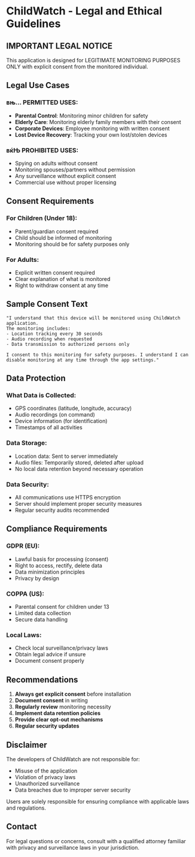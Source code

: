 ﻿# ChildWatch - Legal and Ethical Guidelines

## IMPORTANT LEGAL NOTICE

This application is designed for LEGITIMATE MONITORING PURPOSES ONLY with explicit consent from the monitored individual.

## Legal Use Cases

### вњ… PERMITTED USES:
- **Parental Control**: Monitoring minor children for safety
- **Elderly Care**: Monitoring elderly family members with their consent
- **Corporate Devices**: Employee monitoring with written consent
- **Lost Device Recovery**: Tracking your own lost/stolen devices

### вќЊ PROHIBITED USES:
- Spying on adults without consent
- Monitoring spouses/partners without permission
- Any surveillance without explicit consent
- Commercial use without proper licensing

## Consent Requirements

### For Children (Under 18):
- Parent/guardian consent required
- Child should be informed of monitoring
- Monitoring should be for safety purposes only

### For Adults:
- Explicit written consent required
- Clear explanation of what is monitored
- Right to withdraw consent at any time

## Sample Consent Text

```
"I understand that this device will be monitored using ChildWatch application. 
The monitoring includes:
- Location tracking every 30 seconds
- Audio recording when requested
- Data transmission to authorized persons only

I consent to this monitoring for safety purposes. I understand I can 
disable monitoring at any time through the app settings."
```

## Data Protection

### What Data is Collected:
- GPS coordinates (latitude, longitude, accuracy)
- Audio recordings (on command)
- Device information (for identification)
- Timestamps of all activities

### Data Storage:
- Location data: Sent to server immediately
- Audio files: Temporarily stored, deleted after upload
- No local data retention beyond necessary operation

### Data Security:
- All communications use HTTPS encryption
- Server should implement proper security measures
- Regular security audits recommended

## Compliance Requirements

### GDPR (EU):
- Lawful basis for processing (consent)
- Right to access, rectify, delete data
- Data minimization principles
- Privacy by design

### COPPA (US):
- Parental consent for children under 13
- Limited data collection
- Secure data handling

### Local Laws:
- Check local surveillance/privacy laws
- Obtain legal advice if unsure
- Document consent properly

## Recommendations

1. **Always get explicit consent** before installation
2. **Document consent** in writing
3. **Regularly review** monitoring necessity
4. **Implement data retention policies**
5. **Provide clear opt-out mechanisms**
6. **Regular security updates**

## Disclaimer

The developers of ChildWatch are not responsible for:
- Misuse of the application
- Violation of privacy laws
- Unauthorized surveillance
- Data breaches due to improper server security

Users are solely responsible for ensuring compliance with applicable laws and regulations.

## Contact

For legal questions or concerns, consult with a qualified attorney familiar with privacy and surveillance laws in your jurisdiction.
